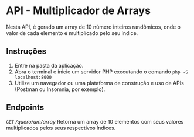 # API - Multiplicador de Arrays

Nesta API, é gerado um array de 10 número inteiros randômicos, onde o valor de cada elemento é multiplicado pelo seu índice.

## Instruções
1. Entre na pasta da aplicação.
2. Abra o terminal e inicie um servidor PHP executando o comando `php -S localhost:8000`
3. Utilize um navegador ou uma plataforma de construção e uso de APIs (Postman ou Insomnia, por exemplo).

## Endpoints
`GET` _/quero/um/array_
Retorna um array de 10 elementos com seus valores multiplicados pelos seus respectivos índices.